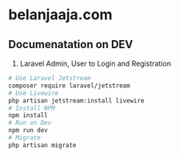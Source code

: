 # belanjaaja.com

## Documenatation on DEV
1. Laravel Admin, User to Login and Registration

```bash
# Use Laravel Jetstream
composer require laravel/jetstream
# Use Livewire
php artisan jetstream:install livewire
# Install NPM
npm install
# Run on Dev
npm run dev
# Migrate
php artisan migrate
```
